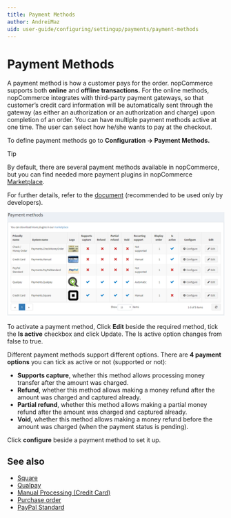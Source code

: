 ```yaml
---
title: Payment Methods
author: AndreiMaz
uid: user-guide/configuring/settingup/payments/payment-methods
---
```

# Payment Methods

A payment method is how a customer pays for the order. nopCommerce supports both **online** and **offline transactions.** For the online methods, nopCommerce integrates with third-party payment gateways, so that customer’s credit card information will be automatically sent through the gateway (as either an authorization or an authorization and charge) upon completion of an order. You can have multiple payment methods active at one time. The user can select how he/she wants to pay at the checkout.

To define payment methods go to **Configuration →  Payment Methods.**

> [!TIP]
> By default, there are several payment methods available in nopCommerce, but you can find needed more payment plugins in nopCommerce [Marketplace](https://www.nopcommerce.com/marketplace.aspx).

For further details, refer to the [document](xref:en-US/developer/plugins/payment-method) (recommended to be used only by developers).

![methods](_static/index/methods.png)

To activate a payment method, Click **Edit** beside the required method, tick the **Is active** checkbox and click Update. The Is active option changes from false to true.

 Different payment methods support different options. There are **4 payment options** you can tick as active or not (supported or not):

* **Supports capture**, whether this method allows processing money transfer after the amount was charged.
* **Refund**, whether this method allows making a money refund after the amount was charged and captured already.
* **Partial refund**, whether this method allows making a partial money refund after the amount was charged and captured already.
* **Void**, whether this method allows making a money refund before the amount was charged (when the payment status is pending).

Click **configure** beside a payment method to set it up.

## See also

* [Square](xref:en-US/user-guide/configuring/settingup/payments/methods/square)
* [Qualpay](xref:en-US/user-guide/configuring/settingup/payments/methods/qualpay)
* [Manual Processing (Credit Card)](xref:en-US/user-guide/configuring/settingup/payments/methods/manual-processing)
* [Purchase order](xref:en-US/user-guide/configuring/settingup/payments/methods/purchase-order)
* [PayPal Standard](xref:en-US/user-guide/configuring/settingup/payments/methods/paypal-standard)
